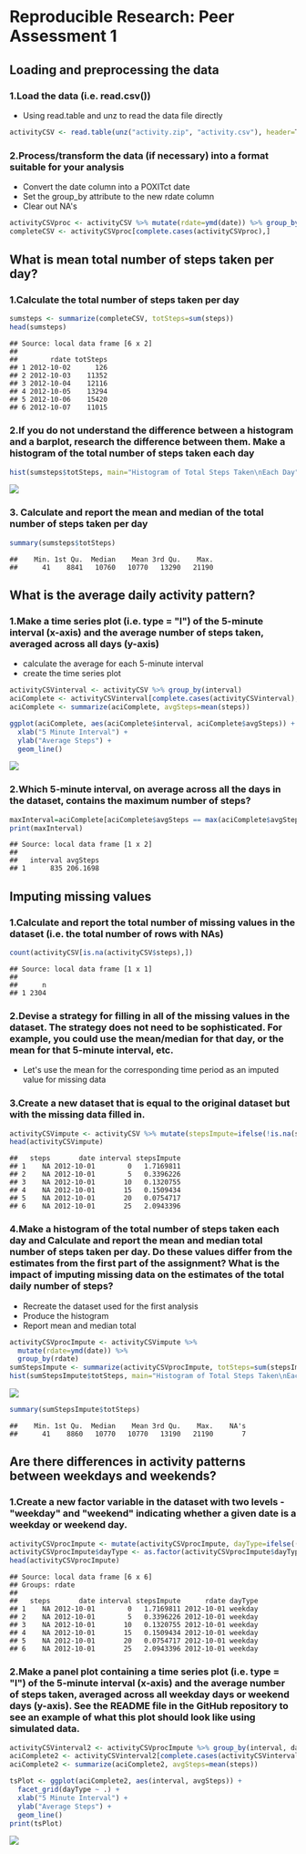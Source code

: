 # Reproducible Research: Peer Assessment 1


## Loading and preprocessing the data


### 1.Load the data (i.e. read.csv())
- Using read.table and unz to read the data file directly

```r
activityCSV <- read.table(unz("activity.zip", "activity.csv"), header=T, sep=",")
```

### 2.Process/transform the data (if necessary) into a format suitable for your analysis
- Convert the date column into a POXITct date
- Set the group_by attribute to the new rdate column
- Clear out NA's

```r
activityCSVproc <- activityCSV %>% mutate(rdate=ymd(date)) %>% group_by(rdate)
completeCSV <- activityCSVproc[complete.cases(activityCSVproc),]
```



## What is mean total number of steps taken per day?

### 1.Calculate the total number of steps taken per day

```r
sumsteps <- summarize(completeCSV, totSteps=sum(steps))
head(sumsteps)
```

```
## Source: local data frame [6 x 2]
## 
##        rdate totSteps
## 1 2012-10-02      126
## 2 2012-10-03    11352
## 3 2012-10-04    12116
## 4 2012-10-05    13294
## 5 2012-10-06    15420
## 6 2012-10-07    11015
```

### 2.If you do not understand the difference between a histogram and a barplot, research the difference between them. Make a histogram of the total number of steps taken each day

```r
hist(sumsteps$totSteps, main="Histogram of Total Steps Taken\nEach Day", xlab="Total Steps Each Day", breaks=12)
```

![](PA1_template_files/figure-html/histogram-1.png) 

### 3. Calculate and report the mean and median of the total number of steps taken per day

```r
summary(sumsteps$totSteps)
```

```
##    Min. 1st Qu.  Median    Mean 3rd Qu.    Max. 
##      41    8841   10760   10770   13290   21190
```



## What is the average daily activity pattern?
### 1.Make a time series plot (i.e. type = "l") of the 5-minute interval (x-axis) and the average number of steps taken, averaged across all days (y-axis)
- calculate the average for each 5-minute interval
- create the time series plot

```r
activityCSVinterval <- activityCSV %>% group_by(interval)
aciComplete <- activityCSVinterval[complete.cases(activityCSVinterval),]
aciComplete <- summarize(aciComplete, avgSteps=mean(steps))

ggplot(aciComplete, aes(aciComplete$interval, aciComplete$avgSteps)) + 
  xlab("5 Minute Interval") +
  ylab("Average Steps") +
  geom_line()
```

![](PA1_template_files/figure-html/timeseries-1.png) 

### 2.Which 5-minute interval, on average across all the days in the dataset, contains the maximum number of steps?

```r
maxInterval=aciComplete[aciComplete$avgSteps == max(aciComplete$avgSteps),]
print(maxInterval)
```

```
## Source: local data frame [1 x 2]
## 
##   interval avgSteps
## 1      835 206.1698
```



## Imputing missing values
### 1.Calculate and report the total number of missing values in the dataset (i.e. the total number of rows with NAs)

```r
count(activityCSV[is.na(activityCSV$steps),])
```

```
## Source: local data frame [1 x 1]
## 
##      n
## 1 2304
```
### 2.Devise a strategy for filling in all of the missing values in the dataset. The strategy does not need to be sophisticated. For example, you could use the mean/median for that day, or the mean for that 5-minute interval, etc.
- Let's use the mean for the corresponding time period as an imputed value for missing data

### 3.Create a new dataset that is equal to the original dataset but with the missing data filled in.

```r
activityCSVimpute <- activityCSV %>% mutate(stepsImpute=ifelse(!is.na(steps), steps, aciComplete[aciComplete$interval == interval,]$avgSteps))
head(activityCSVimpute)
```

```
##   steps       date interval stepsImpute
## 1    NA 2012-10-01        0   1.7169811
## 2    NA 2012-10-01        5   0.3396226
## 3    NA 2012-10-01       10   0.1320755
## 4    NA 2012-10-01       15   0.1509434
## 5    NA 2012-10-01       20   0.0754717
## 6    NA 2012-10-01       25   2.0943396
```

### 4.Make a histogram of the total number of steps taken each day and Calculate and report the mean and median total number of steps taken per day. Do these values differ from the estimates from the first part of the assignment? What is the impact of imputing missing data on the estimates of the total daily number of steps?
- Recreate the dataset used for the first analysis
- Produce the histogram
- Report mean and median total

```r
activityCSVprocImpute <- activityCSVimpute %>% 
  mutate(rdate=ymd(date)) %>% 
  group_by(rdate)
sumStepsImpute <- summarize(activityCSVprocImpute, totSteps=sum(stepsImpute))
hist(sumStepsImpute$totSteps, main="Histogram of Total Steps Taken\nEach Day", xlab="Total Steps Each Day\nwith Imputed Data", breaks=12)
```

![](PA1_template_files/figure-html/imputedDataAnalysis-1.png) 

```r
summary(sumStepsImpute$totSteps)
```

```
##    Min. 1st Qu.  Median    Mean 3rd Qu.    Max.    NA's 
##      41    8860   10770   10770   13190   21190       7
```

## Are there differences in activity patterns between weekdays and weekends?
### 1.Create a new factor variable in the dataset with two levels - "weekday" and "weekend" indicating whether a given date is a weekday or weekend day.

```r
activityCSVprocImpute <- mutate(activityCSVprocImpute, dayType=ifelse((wday(rdate)==1 | wday(rdate)==7), "weekend","weekday"))
activityCSVprocImpute$dayType <- as.factor(activityCSVprocImpute$dayType)
head(activityCSVprocImpute)
```

```
## Source: local data frame [6 x 6]
## Groups: rdate
## 
##   steps       date interval stepsImpute      rdate dayType
## 1    NA 2012-10-01        0   1.7169811 2012-10-01 weekday
## 2    NA 2012-10-01        5   0.3396226 2012-10-01 weekday
## 3    NA 2012-10-01       10   0.1320755 2012-10-01 weekday
## 4    NA 2012-10-01       15   0.1509434 2012-10-01 weekday
## 5    NA 2012-10-01       20   0.0754717 2012-10-01 weekday
## 6    NA 2012-10-01       25   2.0943396 2012-10-01 weekday
```
### 2.Make a panel plot containing a time series plot (i.e. type = "l") of the 5-minute interval (x-axis) and the average number of steps taken, averaged across all weekday days or weekend days (y-axis). See the README file in the GitHub repository to see an example of what this plot should look like using simulated data.

```r
activityCSVinterval2 <- activityCSVprocImpute %>% group_by(interval, dayType)
aciComplete2 <- activityCSVinterval2[complete.cases(activityCSVinterval2),]
aciComplete2 <- summarize(aciComplete2, avgSteps=mean(steps))

tsPlot <- ggplot(aciComplete2, aes(interval, avgSteps)) + 
  facet_grid(dayType ~ .) +
  xlab("5 Minute Interval") +
  ylab("Average Steps") +
  geom_line()
print(tsPlot)
```

![](PA1_template_files/figure-html/dayPlot-1.png) 


